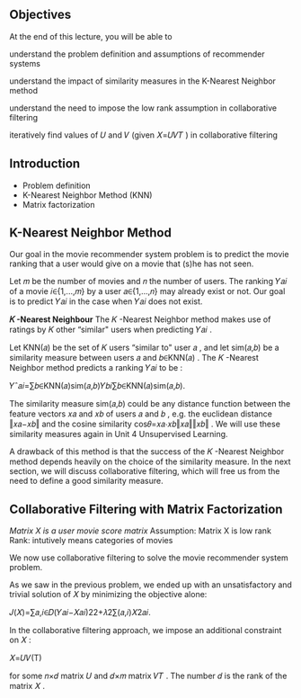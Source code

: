 ## Objectives

At the end of this lecture, you will be able to

understand the problem definition and assumptions of recommender systems

understand the impact of similarity measures in the K-Nearest Neighbor method

understand the need to impose the low rank assumption in collaborative filtering

iteratively find values of  𝑈  and  𝑉  (given  𝑋=𝑈𝑉𝑇 ) in collaborative filtering


## Introduction

- Problem definition
- K-Nearest Neighbor Method (KNN)
- Matrix factorization

## K-Nearest Neighbor Method

Our goal in the movie recommender system problem is to predict the movie ranking that a user would give on a movie that (s)he has not seen.

Let  𝑚  be the number of movies and  𝑛  the number of users. The ranking  𝑌𝑎𝑖  of a movie  𝑖∈{1,...,𝑚}  by a user  𝑎∈{1,...,𝑛}  may already exist or not. Our goal is to predict  𝑌𝑎𝑖  in the case when  𝑌𝑎𝑖  does not exist.

**𝐾 -Nearest Neighbour**
The  𝐾 -Nearest Neighbor method makes use of ratings by  𝐾  other “similar" users when predicting  𝑌𝑎𝑖 .

Let  KNN(𝑎)  be the set of  𝐾  users “similar to" user  𝑎 , and let  sim(𝑎,𝑏)  be a similarity measure between users  𝑎  and  𝑏∈KNN(𝑎) . The  𝐾 -Nearest Neighbor method predicts a ranking  𝑌𝑎𝑖  to be :

𝑌ˆ𝑎𝑖=∑𝑏∈KNN(𝑎)sim(𝑎,𝑏)𝑌𝑏𝑖∑𝑏∈KNN(𝑎)sim(𝑎,𝑏). 
 
The similarity measure  sim(𝑎,𝑏)  could be any distance function between the feature vectors  𝑥𝑎  and  𝑥𝑏  of users  𝑎  and  𝑏 , e.g. the euclidean distance  ‖𝑥𝑎−𝑥𝑏‖  and the cosine similarity  cos𝜃=𝑥𝑎⋅𝑥𝑏‖𝑥𝑎‖‖𝑥𝑏‖ . We will use these similarity measures again in Unit 4 Unsupervised Learning.

A drawback of this method is that the success of the  𝐾 -Nearest Neighbor method depends heavily on the choice of the similarity measure. In the next section, we will discuss collaborative filtering, which will free us from the need to define a good similarity measure.

## Collaborative Filtering with Matrix Factorization
*Matrix X is a user movie score matrix*
Assumption: Matrix X is low rank
Rank: intutively means categories of movies

We now use collaborative filtering to solve the movie recommender system problem.

As we saw in the previous problem, we ended up with an unsatisfactory and trivial solution of  𝑋  by minimizing the objective alone:

𝐽(𝑋)=∑𝑎,𝑖∈𝐷(𝑌𝑎𝑖−𝑋𝑎𝑖)22+𝜆2∑(𝑎,𝑖)𝑋2𝑎𝑖. 
 
In the collaborative filtering approach, we impose an additional constraint on  𝑋 :

𝑋=𝑈𝑉(T) 
 
for some  𝑛×𝑑  matrix  𝑈  and  𝑑×𝑚  matrix  𝑉𝑇 . The number  𝑑  is the rank of the matrix  𝑋 .

